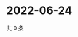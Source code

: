# 2022-06-24

共 0 条

<!-- BEGIN WEIBO -->
<!-- 最后更新时间 Fri Jun 24 2022 05:13:59 GMT+0800 (China Standard Time) -->

<!-- END WEIBO -->
